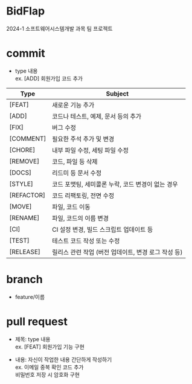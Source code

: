 # BidFlap
2024-1 소프트웨어시스템개발 과목 팀 프로젝트

# commit 
- type 내용    
ex. [ADD] 회원가입 코드 추가

| Type         | Subject                                     |
| ------------ | ------------------------------------------- |
| [FEAT]       | 새로운 기능 추가                               |
| [ADD]        | 코드나 테스트, 예제, 문서 등의 추가 |
| [FIX]        | 버그 수정                             |
| [COMMENT]    | 필요한 주석 추가 및 변경                             |
| [CHORE]      | 내부 파일 수정, 세팅 파일 수정                  |
| [REMOVE]     | 코드, 파일 등 삭제                                      |
| [DOCS]       | 리드미 등 문서 수정                             |
| [STYLE]      | 코드 포맷팅, 세미콜론 누락, 코드 변경이 없는 경우                 |
| [REFACTOR]   | 코드 리팩토링, 전면 수정              |
| [MOVE]       | 파일, 코드 이동           |
| [RENAME]     | 파일, 코드의 이름 변경           |
| [CI]         | CI 설정 변경, 빌드 스크립트 업데이트 등         |
| [TEST]       | 테스트 코드 작성 또는 수정                      |
| [RELEASE]    | 릴리스 관련 작업 (버전 업데이트, 변경 로그 작성 등) |

# branch
- feature/이름

# pull request
- 제목: type 내용    
ex. [FEAT] 회원가입 기능 구현

- 내용: 자신이 작업한 내용 간단하게 작성하기    
ex. 이메일 중복 확인 코드 추가   
    비밀번호 저장 시 암호화 구현
